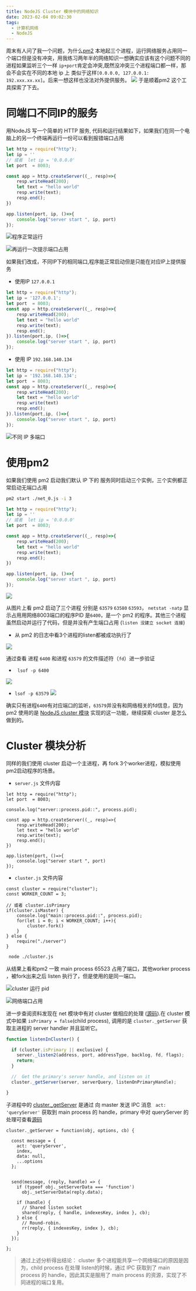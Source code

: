 ```yaml
---
title: NodeJS Cluster 模块中的网络知识
date: 2023-02-04 09:02:30
tags:
  - 计算机网络
  - NodeJS
---
```


周末有人问了我一个问题，为什么[pm2](https://pm2.keymetrics.io/docs/usage/quick-start/) 本地起三个进程，运行网络服务占用同一个端口但是没有冲突，用我练习两年半的网络知识一想确实应该有这个问题不同的进程如果监听三个一样 `ip+port`肯定会冲突,既然没冲突三个进程端口都一样，那会不会实在不同的本地 ip 上 类似于这样`[0.0.0.0, 127.0.0.1: 192.xxx.xx.xx]`。后来一想这样也没法对外提供服务。
![](https://p1.hfutonline.cn/a-img/20230204090633.png)
于是顺着pm2 这个工具探索了下去。

# 同端口不同IP的服务 
用NodeJS 写一个简单的 HTTP 服务, 代码和运行结果如下，如果我们在同一个电脑上的另一个终端再运行一份可以看到报错端口占用
```js
let http = require("http");
let ip = ''
// 或者  let ip = '0.0.0.0'
let port  = 8003;

const app = http.createServer((_, resp)=>{
    resp.writeHead(200);
    let text = "hello world"
    resp.write(text);
    resp.end();
})

app.listen(port, ip, ()=>{
    console.log("server start ", ip, port)
});
```
![程序正常运行](https://p1.hfutonline.cn/a-img/20230204220308.png)

![再运行一次提示端口占用](https://p1.hfutonline.cn/a-img/20230204220441.png)

如果我们改成，不同IP下的相同端口,程序能正常启动但是只能在对应IP上提供服务
- 使用IP `127.0.0.1`
```js
let http = require("http");
let ip = '127.0.0.1';
let port  = 8003;
const app = http.createServer((_, resp)=>{
    resp.writeHead(200);
    let text = "hello world"
    resp.write(text);
    resp.end();
}).listen(port,ip, ()=>{
    console.log("server start ", ip, port)
});
```
- 使用 IP `192.168.140.134`
```js
let http = require("http");
let ip = '192.168.140.134';
let port  = 8003;
const app = http.createServer((_, resp)=>{
    resp.writeHead(200);
    let text = "hello world"
    resp.write(text)
    resp.end();
}).listen(port,ip, ()=>{
    console.log("server start ", ip, port)
});
```

![不同 IP 多端口](https://p1.hfutonline.cn/a-img/20230204120043.png)


# 使用pm2

如果我们使用 pm2 启动我们默认 IP 下的 服务同时启动三个实例，三个实例都正常启动无端口占用

```bash
pm2 start ./net_0.js -i 3
```

```js
let http = require("http");
let ip = ''
// 或者  let ip = '0.0.0.0'
let port  = 8003;

const app = http.createServer((_, resp)=>{
    resp.writeHead(200);
    let text = "hello world"
    resp.write(text);
    resp.end();
})

app.listen(port, ip, ()=>{
    console.log("server start ", ip, port)
});
```

![](https://p1.hfutonline.cn/a-img/20230204221312.png)

从图片上看 pm2 启动了三个进程 分别是 `63579` `63580` `63593`， `netstat -natp` 显示占用用网络8003端口的程序PID 是`6400`，是一个 pm2 的程序。其他三个进程虽然启动并运行了代码，但是并没有产生端口占用 (`listen 没建立 socket 连接`)

- 从 pm2 的日志中看3个进程的listen都被成功执行了

![](https://p1.hfutonline.cn/a-img/20230204222525.png)

通过查看 进程 `6400` 和进程 `63579` 的文件描述符（`fd`）进一步验证
- ` lsof -p 6400`

![](https://p1.hfutonline.cn/a-img/20230204223129.png)

- `lsof -p 63579`
![](https://p1.hfutonline.cn/a-img/20230204223243.png)

确实只有进程`6400`有对应端口的监听，`63579`并没有和网络相关的fd信息，因为 pm2 使用的是 [NodeJS cluster 模块](https://nodejs.org/api/cluster.html#cluster) 实现的这一功能，继续探索 cluster 是怎么做到的。

# Cluster 模块分析
同样的我们使用 cluster 启动一个主进程，再 fork 3个worker进程，模拟使用pm2启动程序的场景。

- `server.js` 文件内容

```JS
let http = require("http");
let port  = 8003;

console.log("server::process.pid::", process.pid);

const app = http.createServer((_, resp)=>{
    resp.writeHead(200);
    let text = "hello world"
    resp.write(text);
    resp.end();
})

app.listen(port, ()=>{
    console.log("server start ", port)
});
```

- `cluster.js` 文件内容

```JS
const cluster = require("cluster");
const WORKER_COUNT = 3;

// 或者 cluster.isPrimary
if(cluster.isMaster) {
    console.log("main::process.pid::", process.pid);
    for(let i = 0; i < WORKER_COUNT; i++){
        cluster.fork()
    }
} else {
    require("./server")
}
```

```bash
 node ./cluster.js
```

从结果上看和pm2 一致 main process 65523 占用了端口，其他worker process ，被fork出来之后 listen 执行了，但是使用的是同一端口。 

![cluster 运行 pid](https://p1.hfutonline.cn/a-img/20230204224524.png)

![网络端口占用](https://p1.hfutonline.cn/a-img/20230204224702.png)

进一步查阅资料发现在 net 模块中有对 cluster 做相应的处理 ([源码](https://github.com/nodejs/node/blob/v19.6.0/lib/net.js#L1778)).在 cluster 模式中如果 `isPrimary = false`(child process), 调用的是 `cluster._getServer` 获取主进程的 server handler 并且监听它。

```js
function listenInCluster() {

  if (cluster.isPrimary || exclusive) {
    server._listen2(address, port, addressType, backlog, fd, flags);
    return;
  }

  //  Get the primary's server handle, and listen on it
  cluster._getServer(server, serverQuery, listenOnPrimaryHandle);

}

```

子进程中的 [cluster._getServer](https://github.com/nodejs/node/tree/v19.6.0/lib/internal/cluster#L66) 是通过 向 master 发送 IPC 消息 ` act: 'queryServer'` 获取到 main process 的 handle，primary 中对 queryServer 的处理可查看[源码](https://github.com/nodejs/node/blob/v19.6.0/lib/internal/cluster/primary.js#L268)

```JS
cluster._getServer = function(obj, options, cb) {

  const message = {
    act: 'queryServer',
    index,
    data: null,
    ...options
  };


  send(message, (reply, handle) => {
    if (typeof obj._setServerData === 'function')
      obj._setServerData(reply.data);

    if (handle) {
      // Shared listen socket
      shared(reply, { handle, indexesKey, index }, cb);
    } else {
      // Round-robin.
      rr(reply, { indexesKey, index }, cb);
    }
  });

};
```  

> 通过上述分析得出结论： cluster 多个进程能共享一个网络端口的原因是因为，child process 在处理 listen的时候，通过 IPC 获取到了 main process 的 handle，因此其实是服用了 main process 的资源，实现了不同进程的端口复用。


